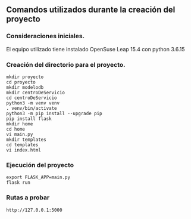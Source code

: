 ## Comandos utilizados durante la creación del proyecto

### Consideraciones iniciales.

El equipo utilizado tiene instalado OpenSuse Leap 15.4 con python 3.6.15

### Creación del directorio para el proyecto.

``mkdir proyecto `` <br/>
``cd proyecto `` <br/>
``mkdir modelodb `` <br/>
``mkdir centroDeServicio `` <br/>
``cd centroDeServicio `` <br/>
``python3 -m venv venv`` <br/>
``. venv/bin/activate `` <br/>
``python3 -m pip install --upgrade pip `` <br/>
``pip install flask `` <br/>
``mkdir home `` <br/>
``cd home `` <br/>
``vi main.py `` <br/>
``mkdir templates `` <br/>
``cd templates ``<br/>
``vi index.html ``<br/>

### Ejecución del proyecto 

``export FLASK_APP=main.py `` <br/>
``flask run `` <br/>

### Rutas a probar 

`` http://127.0.0.1:5000 `` <br/>



